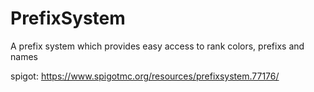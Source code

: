 # PrefixSystem
A prefix system which provides easy access to rank colors, prefixs and names

spigot: https://www.spigotmc.org/resources/prefixsystem.77176/
